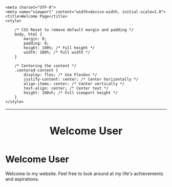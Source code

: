     <meta charset="UTF-8">
    <meta name="viewport" content="width=device-width, initial-scale=1.0">
    <title>Welcome Page</title>
    <style>

        /* CSS Reset to remove default margin and padding */
        body, html {
            margin: 0;
            padding: 0;
            height: 100%; /* Full height */
            width: 100%; /* Full width */
        }
        
        /* Centering the content */
        .centered-content {
            display: flex; /* Use Flexbox */
            justify-content: center; /* Center horizontally */
            align-items: center; /* Center vertically */
            text-align: center; /* Center text */
            height: 100vh; /* Full viewport height */
        }
    </style>
</head>
<body>
    <table width="100%" height="100vh" border="0">
        <tr>
            <td align="center" valign="middle">
                <h1>Welcome User</h1>
                <p>Welcome to my website. Feel free to look around at my life's achievements and aspirations.</p>
            </td>
        </tr>
    </table>
    <div class="centered-content">
        <div>
            <h1>Welcome User</h1>
            <p>Welcome to my website. Feel free to look around at my life's achievements and aspirations.</p>
        </div>
    </div>
</body>
</html>
